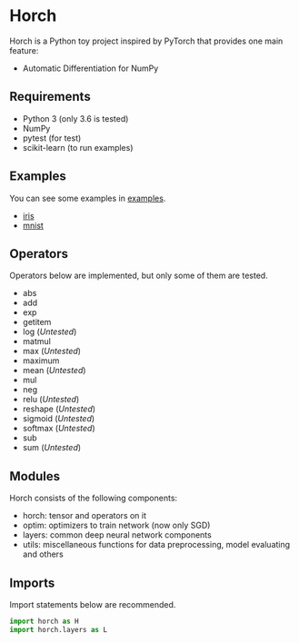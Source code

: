 # Horch

Horch is a Python toy project inspired by PyTorch that provides one main feature:
- Automatic Differentiation for NumPy

## Requirements
- Python 3 (only 3.6 is tested)
- NumPy
- pytest (for test)
- scikit-learn (to run examples)

## Examples
You can see some examples in [examples](https://github.com/sbl1996/horch/tree/master/examples).

- [iris](https://github.com/sbl1996/horch/blob/master/examples/iris.py)
- [mnist](https://github.com/sbl1996/horch/blob/master/examples/mnist.py)


## Operators
Operators below are implemented, but only some of them are tested.

- abs 
- add
- exp
- getitem
- log (*Untested*)
- matmul
- max (*Untested*)
- maximum
- mean (*Untested*)
- mul
- neg
- relu (*Untested*)
- reshape (*Untested*)
- sigmoid (*Untested*)
- softmax (*Untested*)
- sub 
- sum (*Untested*)

## Modules
Horch consists of the following components:

- horch: tensor and operators on it
- optim: optimizers to train network (now only SGD)
- layers: common deep neural network components
- utils: miscellaneous functions for data preprocessing, model evaluating and others

## Imports
Import statements below are recommended.
```python
import horch as H
import horch.layers as L
```